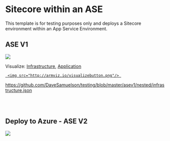 # Sitecore within an ASE

This template is for testing purposes only and deploys a Sitecore environment within an App Service Environment.

 
## ASE V1
<a href="https://portal.azure.com/#create/Microsoft.Template/uri/https%3A%2F%2Fraw.githubusercontent.com%2Fdavesamuelson%2Ftesting%2Fmaster%2Fasev1%2Fazuredeploy.json" target="_blank">
<img src="http://azuredeploy.net/deploybutton.png"/>
</a>



Visualize: 
[Infrastructure](http://armviz.io/#/load=https%3A%2F%2Fraw.githubusercontent.com%2Fdavesamuelson%2Ftesting%2Fmaster%2Fasev1%2Fnested/infrastructure.json),
[Application](http://armviz.io/#/load=https%3A%2F%2Fraw.githubusercontent.com%2FDaveSamuelson%2Ftesting%2Fmaster%2Fasev1%2Fnested%2Fapplication.json)





<a href="http://armviz.io/#/?load=https%3A%2F%2Fraw.githubusercontent.com%2FAzure%2Fazure-quickstart-templates%2Fmaster%2Fhazelcast-vm-cluster%2Fazuredeploy.json" target="_blank"> 


 
     <img src="http://armviz.io/visualizebutton.png"/> 






https://github.com/DaveSamuelson/testing/blob/master/asev1/nested/infrastructure.json




</br>
</br>
<h2>Deploy to Azure - ASE V2</h2>
<a href="https://portal.azure.com/#create/Microsoft.Template/uri/https%3A%2F%2Fraw.githubusercontent.com%2Fdavesamuelson%2Ftesting%2Fmaster%2Fasev2%2Fazuredeploy.json" target="_blank">
<img src="http://azuredeploy.net/deploybutton.png"/>
</a>

